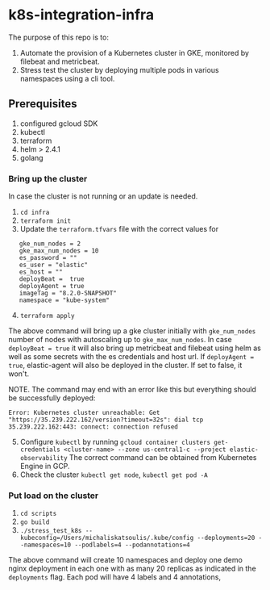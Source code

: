 # k8s-integration-infra

The purpose of this repo is to:
1. Automate the provision of a Kubernetes cluster in GKE, monitored by filebeat and metricbeat.
2. Stress test the cluster by deploying multiple pods in various namespaces using a cli tool.

## Prerequisites
1. configured gcloud SDK
2. kubectl
3. terraform
4. helm > 2.4.1
5. golang

### Bring up the cluster
In case the cluster is not running or an update is needed.
1. `cd infra`
2. `terraform init`
3. Update the `terraform.tfvars` file with the correct values for 
```
   gke_num_nodes = 2
   gke_max_num_nodes = 10
   es_password = ""
   es_user = "elastic"
   es_host = ""
   deployBeat =  true
   deployAgent = true
   imageTag = "8.2.0-SNAPSHOT"
   namespace = "kube-system"
```
4. `terraform apply`


The above command will bring up a gke cluster initially with `gke_num_nodes` number of nodes with
autoscaling up to `gke_max_num_nodes`.
In case `deployBeat = true` it will also bring up metricbeat and filebeat using helm as well as some secrets with the es
credentials and host url.
If `deployAgent = true`, elastic-agent will also be deployed in the cluster. If set to false,
it won't.

NOTE.
The command may end with an error like this but everything should be successfully deployed:
```
Error: Kubernetes cluster unreachable: Get "https://35.239.222.162/version?timeout=32s": dial tcp 35.239.222.162:443: connect: connection refused
```
5. Configure `kubectl` by running `gcloud container clusters get-credentials <cluster-name> --zone us-central1-c --project elastic-observability`
The correct command can be obtained from Kubernetes Engine in GCP.
6. Check the cluster `kubectl get node`, `kubectl get pod -A`

### Put load on the cluster
1. `cd scripts`
2. `go build`
3. `./stress_test_k8s --kubeconfig=/Users/michaliskatsoulis/.kube/config --deployments=20 --namespaces=10 --podlabels=4 --podannotations=4`

The above command will create 10 namespaces and deploy one demo nginx deployment in each one with
as many 20 replicas as indicated in the `deployments` flag. Each pod will have 4 labels and 4 annotations,